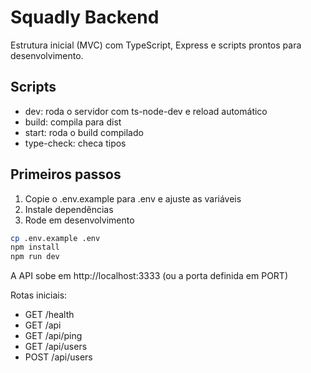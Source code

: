 # Squadly Backend

Estrutura inicial (MVC) com TypeScript, Express e scripts prontos para desenvolvimento.

## Scripts
- dev: roda o servidor com ts-node-dev e reload automático
- build: compila para dist
- start: roda o build compilado
- type-check: checa tipos

## Primeiros passos
1. Copie o .env.example para .env e ajuste as variáveis
2. Instale dependências
3. Rode em desenvolvimento

```sh
cp .env.example .env
npm install
npm run dev
```

A API sobe em http://localhost:3333 (ou a porta definida em PORT)

Rotas iniciais:
- GET /health
- GET /api
- GET /api/ping
- GET /api/users
- POST /api/users

